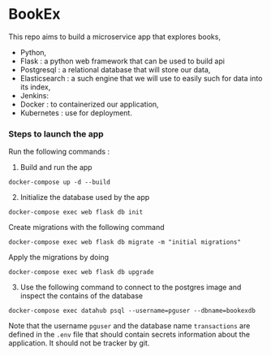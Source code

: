 # BookEx

This repo aims to build a microservice app that explores books,

* Python,
* Flask : a python web framework that can be used to build api
* Postgresql : a relational database that will store our data,
* Elasticsearch : a such engine that we will use to easily such for data into its index, 
* Jenkins: 
* Docker : to containerized our application,
* Kubernetes : use for deployment.

### Steps to launch the app
Run the following commands :
1. Build and run the app 
```commandline
docker-compose up -d --build 
```
2. Initialize the database used by the app
```commandline
docker-compose exec web flask db init
```
Create migrations with the following command
```commandline
docker-compose exec web flask db migrate -m "initial migrations"
```
Apply the migrations by doing
```commandline
docker-compose exec web flask db upgrade
```
3. Use the following command to connect to the postgres image and inspect the contains of the database
```commandline
docker-compose exec datahub psql --username=pguser --dbname=bookexdb
```
Note that the username ```pguser``` and the database name ```transactions``` are
defined in the ```.env``` file that should contain secrets information about
the application. It should not be tracker by git.

